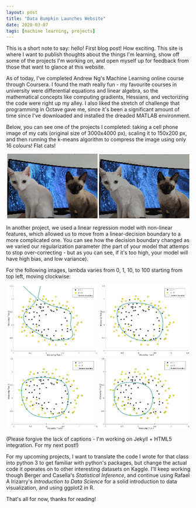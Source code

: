 ```yaml
---
layout: post
title: "Data Bumpkin Launches Website"
date: 2020-03-07
tags: [machine learning, projects]
---
```


This is a short note to say: hello! First blog post! How exciting. This site is where I want to publish thoughts about the things I\'m learning, show off some of the projects I\'m working on, and open myself up for feedback from those that want to glance at this website.

As of today, I\'ve completed Andrew Ng\'s Machine Learning online course through Coursera. I found the math really fun - my favourite courses in university were differential equations and linear algebra, so the mathematical concepts like computing gradients, Hessians, and vectorizing the code were right up my alley. I also liked the stretch of challenge that programming in Octave gave me, since it\'s been a significant amount of time since I\'ve downloaded and installed the dreaded MATLAB environment.

Below, you can see one of the projects I completed: taking a cell phone image of my cats (original size of 3000x4000 px), scaling it to 150x200 px, and then running the k-means algorithm to compress the image using only 16 colours! Flat cats!

<center>
	<img src="/assets/images/2020-03-07/original_cats.png" width="49%"> <img src="/assets/images/2020-03-07/compressed_cats.png" width="49%">
</center>

In another project, we used a linear regression model with non-linear features, which allowed us to move from a linear-decision boundary to a more complicated one. You can see how the decision boundary changed as we varied our regularization parameter (the part of your model that attemps to stop over-correcting - but as you can see, if it\'s too high, your model will have high bias, and low variance).

For the following images, lambda varies from 0, 1, 10, to 100 starting from top left, moving clockwise:
<center>
	<img src="/assets/images/2020-03-07/lambda0.png" width="49%"> <img src="/assets/images/2020-03-07/lambda1.png" width="49%">
	<img src="/assets/images/2020-03-07/lambda10.png" width="49%"> <img src="/assets/images/2020-03-07/lambda100.png" width="49%">
</center>

(Please forgive the lack of captions - I\'m working on Jekyll + HTML5 integration. For my next post!)

For my upcoming projects, I want to translate the code I wrote for that class into python 3 to get familiar with python\'s packages, but change the actual code it operates on to other interesting datasets on Kaggle. I\'ll keep working though Berger and Casella\'s *Statistical Inference*, and continue using Rafael A Irizarry\'s *Introduction to Data Science* for a solid introduction to data visualization, and using ggplot2 in R.

That\'s all for now, thanks for reading!
